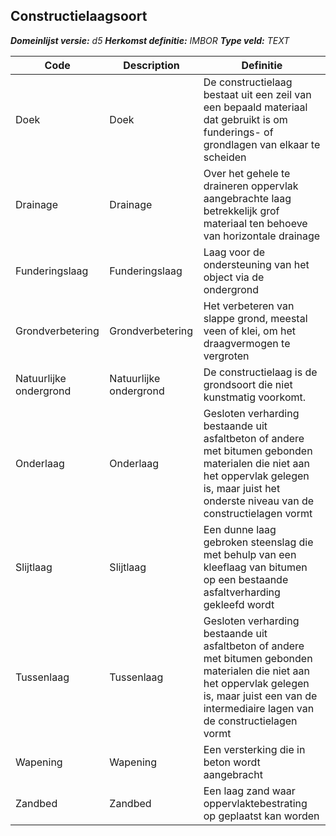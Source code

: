 ﻿## Constructielaagsoort

*__Domeinlijst versie:__ d5*
*__Herkomst definitie:__ IMBOR*
*__Type veld:__ TEXT*

|__Code__ |__Description__ |__Definitie__	|
|	---	|	---	|   ---	| 
| Doek | Doek | De constructielaag bestaat uit een zeil van een bepaald materiaal dat gebruikt is om funderings- of grondlagen van elkaar te scheiden |
| Drainage | Drainage | Over het gehele te draineren oppervlak aangebrachte laag betrekkelijk grof materiaal ten behoeve van horizontale drainage |
| Funderingslaag | Funderingslaag | Laag voor de ondersteuning van het object via de ondergrond |
| Grondverbetering | Grondverbetering | Het verbeteren van slappe grond, meestal veen of klei, om het draagvermogen te vergroten |
| Natuurlijke ondergrond | Natuurlijke ondergrond | De constructielaag is de grondsoort die niet kunstmatig voorkomt. |
| Onderlaag | Onderlaag | Gesloten verharding bestaande uit asfaltbeton of andere met bitumen gebonden materialen die niet aan het oppervlak gelegen is, maar juist het onderste niveau van de constructielagen vormt |
| Slijtlaag | Slijtlaag | Een dunne laag gebroken steenslag die met behulp van een kleeflaag van bitumen op een bestaande asfaltverharding gekleefd wordt |
| Tussenlaag | Tussenlaag | Gesloten verharding bestaande uit asfaltbeton of andere met bitumen gebonden materialen die niet aan het oppervlak gelegen is, maar juist een van de intermediaire lagen van de constructielagen vormt |
| Wapening | Wapening | Een versterking die in beton wordt aangebracht |
| Zandbed | Zandbed | Een laag zand waar oppervlaktebestrating op geplaatst kan worden |
